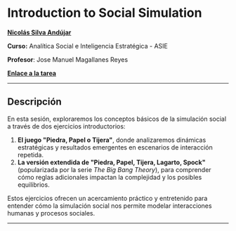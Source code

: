 # Introduction to Social Simulation  

[**Nicolás Silva Andújar**](https://www.linkedin.com/in/nicolassilvaandujar)  

**Curso:** Analítica Social e Inteligencia Estratégica - ASIE

**Profesor**: Jose Manuel Magallanes Reyes

[**Enlace a la tarea**](https://nicosil02.github.io/Intro_Social_Simulation/Intro_Social_Simulation.html)

---

## Descripción  
En esta sesión, exploraremos los conceptos básicos de la simulación social a través de dos ejercicios introductorios:  

1. **El juego "Piedra, Papel o Tijera"**, donde analizaremos dinámicas estratégicas y resultados emergentes en escenarios de interacción repetida.  
2. **La versión extendida de "Piedra, Papel, Tijera, Lagarto, Spock"** (popularizada por la serie *The Big Bang Theory*), para comprender cómo reglas adicionales impactan la complejidad y los posibles equilibrios.  

Estos ejercicios ofrecen un acercamiento práctico y entretenido para entender cómo la simulación social nos permite modelar interacciones humanas y procesos sociales.  

---



